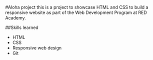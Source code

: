 #Aloha project
this is a project to showcase HTML and CSS to build a responsive website
as part of the Web Development Program at RED Academy.

##Skills learned
- HTML
- CSS
- Responsive web design
- Git